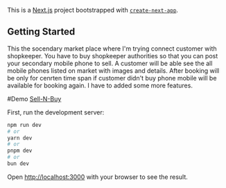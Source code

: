 This is a [Next.js](https://nextjs.org/) project bootstrapped with [`create-next-app`](https://github.com/vercel/next.js/tree/canary/packages/create-next-app).

## Getting Started

This the socendary market place where I'm trying connect customer with shopkeeper. You have to buy shopkeeper authorities so that you can post your secondary mobile phone to sell.
A customer will be able see the all mobile phones listed on market with images and details. After booking will be only for cenrten time span if customer didn't buy phone mobile will be available for booking again.
I have to added some more features.

#Demo
[Sell-N-Buy](https://shashank-buy-n-sell.vercel.app/)

First, run the development server:

```bash
npm run dev
# or
yarn dev
# or
pnpm dev
# or
bun dev
```

Open [http://localhost:3000](http://localhost:3000) with your browser to see the result.


